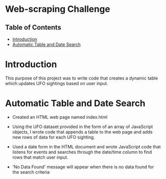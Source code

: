 # Web-scraping Challenge

## Table of Contents
  * [Introduction](#introduction)
  * [Automatic Table and Date Search](#search)
    

# <a name="lat">Introduction</a>

This purpose of this project was to write code that creates a dynamic table which updates UFO sightings based on user input. 

# <a name="search">Automatic Table and Date Search</a>

- Created an HTML web page named index.html

- Using the UFO dataset provided in the form of an array of JavaScript objects, I wrote code that appends a table to the web page and adds new rows of data for each UFO sighting.

- Used a date form in the HTML document and wrote JavaScript code that listens for events and searches through the date/time column to find rows that match user input.

- 'No Data Found' message will appear when there is no data found for the search criteria
